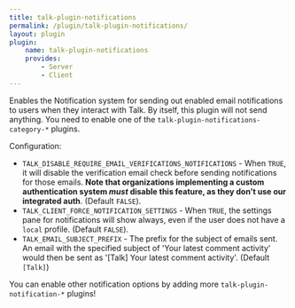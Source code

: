 ```yaml
---
title: talk-plugin-notifications
permalink: /plugin/talk-plugin-notifications/
layout: plugin
plugin:
    name: talk-plugin-notifications
    provides:
        - Server
        - Client
---
```


Enables the Notification system for sending out enabled email notifications to
users when they interact with Talk. By itself, this plugin will not send
anything. You need to enable one of the `talk-plugin-notifications-category-*` plugins.

Configuration:

- `TALK_DISABLE_REQUIRE_EMAIL_VERIFICATIONS_NOTIFICATIONS` - When `TRUE`, it will disable the verification email check before sending notifications for those emails. **Note that organizations implementing a custom authentication system _must_ disable this feature, as they don't use our integrated auth**. (Default `FALSE`).
- `TALK_CLIENT_FORCE_NOTIFICATION_SETTINGS` - When `TRUE`, the settings pane for notifications will show always, even if the user does not have a `local` profile. (Default `FALSE`).
- `TALK_EMAIL_SUBJECT_PREFIX` - The prefix for the subject of emails sent. An email with the specified subject of 'Your latest comment activity' would then be sent as '[Talk] Your latest comment activity'. (Default `[Talk]`)

You can enable other notification options by adding more
`talk-plugin-notification-*` plugins!

